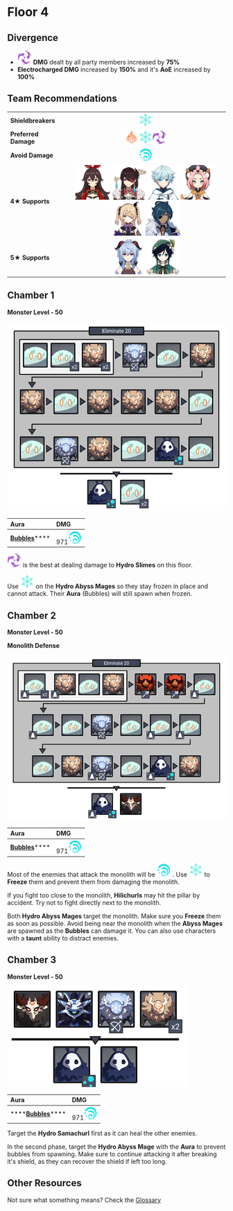 # Floor 4

## Divergence

* ![](../../.gitbook/assets/electro_small.png) **DMG** dealt by all party members increased by **75%**
* **Electrocharged DMG** increased by **150%** and it's **AoE** increased by **100%**

## Team Recommendations

|  |  |
| :--- | :---: |
| **Shieldbreakers** | ![](../../.gitbook/assets/cryo_small.png)  |
| **Preferred Damage** | ![](../../.gitbook/assets/pyro_small.png)![](../../.gitbook/assets/cryo_small.png)![](../../.gitbook/assets/electro_small.png)    |
| **Avoid Damage** | ![](../../.gitbook/assets/hydro_small.png)  |
| **4**★ **Supports** | ![](../../.gitbook/assets/ui_avataricon_amber.png) ![](../../.gitbook/assets/ui_avataricon_beidou.png)![](../../.gitbook/assets/ui_avataricon_chongyun.png)![](../../.gitbook/assets/ui_avataricon_diona.png)![](../../.gitbook/assets/ui_avataricon_fischl.png)![](../../.gitbook/assets/ui_avataricon_kaeya.png) |
| **5**★ **Supports** | ![](../../.gitbook/assets/ui_avataricon_ganyu.png)![](../../.gitbook/assets/ui_avataricon_venti.png)  |

## Chamber 1

**Monster Level - 50**

![](../../.gitbook/assets/4-1.png)

| Aura | DMG |
| :--- | :--- |
| [**Bubbles**](../../mechanics/auras/bubbles.md)\*\*\*\* | 971![](../../.gitbook/assets/hydro_small.png) |

![](../../.gitbook/assets/electro_small.png) is the best at dealing damage to **Hydro Slimes** on this floor.

Use ![](../../.gitbook/assets/cryo_small.png) on the **Hydro Abyss Mages** so they stay frozen in place and cannot attack. Their **Aura** \(Bubbles\) will still spawn when frozen.

## **Chamber 2**

**Monster Level - 50**

**Monolith Defense**

![](../../.gitbook/assets/4-2.png)

| Aura | DMG |
| :--- | :--- |
| [**Bubbles**](../../mechanics/auras/bubbles.md)\*\*\*\* | 971![](../../.gitbook/assets/hydro_small.png) |

Most of the enemies that attack the monolith will be ![](../../.gitbook/assets/hydro_small.png) . Use ![](../../.gitbook/assets/cryo_small.png) to **Freeze** them and prevent them from damaging the monolith.

If you fight too close to the monolith, **Hilichurls** may hit the pillar by accident. Try not to fight directly next to the monolith.

Both **Hydro Abyss Mages** target the monolith. Make sure you **Freeze** them as soon as possible. Avoid being near the monolith when the **Abyss Mages** are spawned as the **Bubbles** can damage it. You can also use characters with a **taunt** ability to distract enemies.

## **Chamber 3**

**Monster Level - 50**

![](../../.gitbook/assets/4-3.png)

| Aura | DMG |
| :--- | :--- |
| \*\*\*\*[**Bubbles**](../../mechanics/auras/bubbles.md)\*\*\*\* | 971![](../../.gitbook/assets/hydro_small.png) |

Target the **Hydro Samachurl** first as it can heal the other enemies.

In the second phase, target the **Hydro Abyss Mage** with the **Aura** to prevent bubbles from spawning. Make sure to continue attacking it after breaking it's shield, as they can recover the shield if left too long.

## Other Resources

Not sure what something means? Check the [Glossary](../glossary.md)

